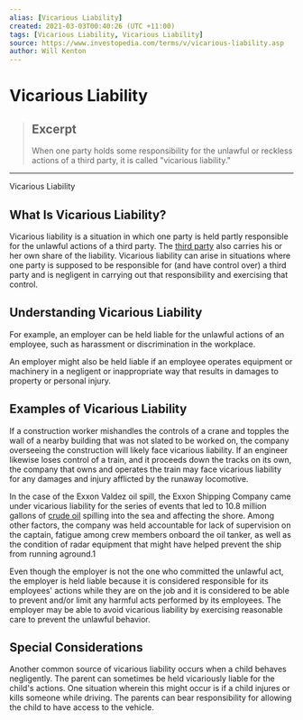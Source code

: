 ```yaml
---
alias: [Vicarious Liability]
created: 2021-03-03T00:40:26 (UTC +11:00)
tags: [Vicarious Liability, Vicarious Liability]
source: https://www.investopedia.com/terms/v/vicarious-liability.asp
author: Will Kenton
---
```


# Vicarious Liability

> ## Excerpt
> When one party holds some responsibility for the unlawful or reckless actions of a third party, it is called "vicarious liability."

---

Vicarious Liability
## What Is Vicarious Liability?

Vicarious liability is a situation in which one party is held partly responsible for the unlawful actions of a third party. The [third party](https://www.investopedia.com/terms/t/third-party.asp) also carries his or her own share of the liability. Vicarious liability can arise in situations where one party is supposed to be responsible for (and have control over) a third party and is negligent in carrying out that responsibility and exercising that control.

## Understanding Vicarious Liability

For example, an employer can be held liable for the unlawful actions of an employee, such as harassment or discrimination in the workplace.

An employer might also be held liable if an employee operates equipment or machinery in a negligent or inappropriate way that results in damages to property or personal injury.

## Examples of Vicarious Liability

If a construction worker mishandles the controls of a crane and topples the wall of a nearby building that was not slated to be worked on, the company overseeing the construction will likely face vicarious liability. If an engineer likewise loses control of a train, and it proceeds down the tracks on its own, the company that owns and operates the train may face vicarious liability for any damages and injury afflicted by the runaway locomotive.

In the case of the Exxon Valdez oil spill, the Exxon Shipping Company came under vicarious liability for the series of events that led to 10.8 million gallons of [crude oil](https://www.investopedia.com/terms/c/crude-oil.asp) spilling into the sea and affecting the shore. Among other factors, the company was held accountable for lack of supervision on the captain, fatigue among crew members onboard the oil tanker, as well as the condition of radar equipment that might have helped prevent the ship from running aground.1

Even though the employer is not the one who committed the unlawful act, the employer is held liable because it is considered responsible for its employees' actions while they are on the job and it is considered to be able to prevent and/or limit any harmful acts performed by its employees. The employer may be able to avoid vicarious liability by exercising reasonable care to prevent the unlawful behavior.

## Special Considerations

Another common source of vicarious liability occurs when a child behaves negligently. The parent can sometimes be held vicariously liable for the child's actions. One situation wherein this might occur is if a child injures or kills someone while driving. The parents can bear responsibility for allowing the child to have access to the vehicle.

